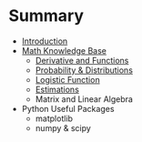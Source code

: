 # Summary

* [Introduction](README.md)
* [Math Knowledge Base](chapter1.md)
  * [Derivative and Functions](chapter1/derivative-and-functions.md)
  * [Probability & Distributions](chapter1/probability.md)
  * [Logistic Function](chapter1/logistic-function.md)
  * [Estimations](chapter1/estimations.md)
  * Matrix and Linear Algebra
* Python Useful Packages
  * matplotlib
  * numpy & scipy

